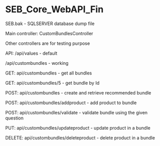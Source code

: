 # SEB_Core_WebAPI_Fin

SEB.bak - SQLSERVER database dump file

Main controller: CustomBundlesController

Other controllers are for testing purpose

API:
/api/values - default

/api/custombundles - working


GET: api/custombundles - get all bundles

GET: api/custombundles/5 - get bundle by Id

POST: api/custombundles - create and retrieve recommended bundle

POST: api/custombundles/addproduct - add product to bundle

POST: api/custombundles/validate - validate bundle using the given question

PUT: api/custombundles/updateproduct - update product in a bundle

DELETE: api/custombundles/deleteproduct - delete product in a bundle
